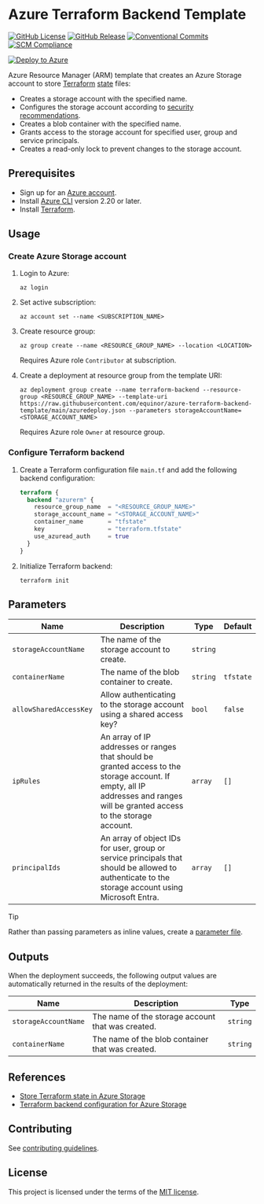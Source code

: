 # Azure Terraform Backend Template

[![GitHub License](https://img.shields.io/github/license/equinor/azure-terraform-backend-template)](LICENSE)
[![GitHub Release](https://img.shields.io/github/v/release/equinor/azure-terraform-backend-template)](https://github.com/equinor/azure-terraform-backend-template/releases/latest)
[![Conventional Commits](https://img.shields.io/badge/Conventional%20Commits-1.0.0-%23FE5196?logo=conventionalcommits&logoColor=white)](https://conventionalcommits.org)
[![SCM Compliance](https://scm-compliance-api.radix.equinor.com/repos/equinor/azure-terraform-backend-template/badge)](https://developer.equinor.com/governance/scm-policy/)

[![Deploy to Azure](https://aka.ms/deploytoazurebutton)](https://portal.azure.com/#create/Microsoft.Template/uri/https%3A%2F%2Fraw.githubusercontent.com%2Fequinor%2Fazure-terraform-backend-template%2Fmain%2Fazuredeploy.json)

Azure Resource Manager (ARM) template that creates an Azure Storage account to store [Terraform](https://www.terraform.io) [state](https://developer.hashicorp.com/terraform/language/state) files:

- Creates a storage account with the specified name.
- Configures the storage account according to [security recommendations](https://learn.microsoft.com/en-us/azure/storage/blobs/security-recommendations).
- Creates a blob container with the specified name.
- Grants access to the storage account for specified user, group and service principals.
- Creates a read-only lock to prevent changes to the storage account.

## Prerequisites

- Sign up for an [Azure account](https://azure.microsoft.com/en-us/pricing/purchase-options/azure-account).
- Install [Azure CLI](https://learn.microsoft.com/en-us/cli/azure/install-azure-cli) version 2.20 or later.
- Install [Terraform](https://developer.hashicorp.com/terraform/install).

## Usage

### Create Azure Storage account

1. Login to Azure:

   ```console
   az login
   ```

1. Set active subscription:

   ```console
   az account set --name <SUBSCRIPTION_NAME>
   ```

1. Create resource group:

   ```console
   az group create --name <RESOURCE_GROUP_NAME> --location <LOCATION>
   ```

   Requires Azure role `Contributor` at subscription.

1. Create a deployment at resource group from the template URI:

   ```console
   az deployment group create --name terraform-backend --resource-group <RESOURCE_GROUP_NAME> --template-uri https://raw.githubusercontent.com/equinor/azure-terraform-backend-template/main/azuredeploy.json --parameters storageAccountName=<STORAGE_ACCOUNT_NAME>
   ```

   Requires Azure role `Owner` at resource group.

### Configure Terraform backend

1. Create a Terraform configuration file `main.tf` and add the following backend configuration:

   ```terraform
   terraform {
     backend "azurerm" {
       resource_group_name  = "<RESOURCE_GROUP_NAME>"
       storage_account_name = "<STORAGE_ACCOUNT_NAME>"
       container_name       = "tfstate"
       key                  = "terraform.tfstate"
       use_azuread_auth     = true
     }
   }
   ```

1. Initialize Terraform backend:

   ```console
   terraform init
   ```

## Parameters

| Name | Description | Type | Default |
| - | - | - | - |
| `storageAccountName` | The name of the storage account to create. | `string` | |
| `containerName` | The name of the blob container to create. | `string` | `tfstate` |
| `allowSharedAccessKey` | Allow authenticating to the storage account using a shared access key? | `bool` | `false` |
| `ipRules` | An array of IP addresses or ranges that should be granted access to the storage account. If empty, all IP addresses and ranges will be granted access to the storage account. | `array` | `[]` |
| `principalIds` | An array of object IDs for user, group or service principals that should be allowed to authenticate to the storage account using Microsoft Entra. | `array` | `[]` |

> [!TIP]
> Rather than passing parameters as inline values, create a [parameter file](https://learn.microsoft.com/en-us/azure/azure-resource-manager/templates/parameter-files).

## Outputs

When the deployment succeeds, the following output values are automatically returned in the results of the deployment:

| Name | Description | Type |
| - | - | - |
| `storageAccountName` | The name of the storage account that was created. | `string` |
| `containerName` | The name of the blob container that was created. | `string` |

## References

- [Store Terraform state in Azure Storage](https://learn.microsoft.com/en-us/azure/developer/terraform/store-state-in-azure-storage?tabs=azure-cli)
- [Terraform backend configuration for Azure Storage](https://www.terraform.io/language/settings/backends/azurerm)

## Contributing

See [contributing guidelines](CONTRIBUTING.md).

## License

This project is licensed under the terms of the [MIT license](LICENSE).
